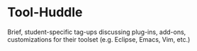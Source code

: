 Tool-Huddle
===========

Brief, student-specific tag-ups discussing plug-ins, add-ons, customizations for their toolset (e.g. Eclipse, Emacs, Vim, etc.)

